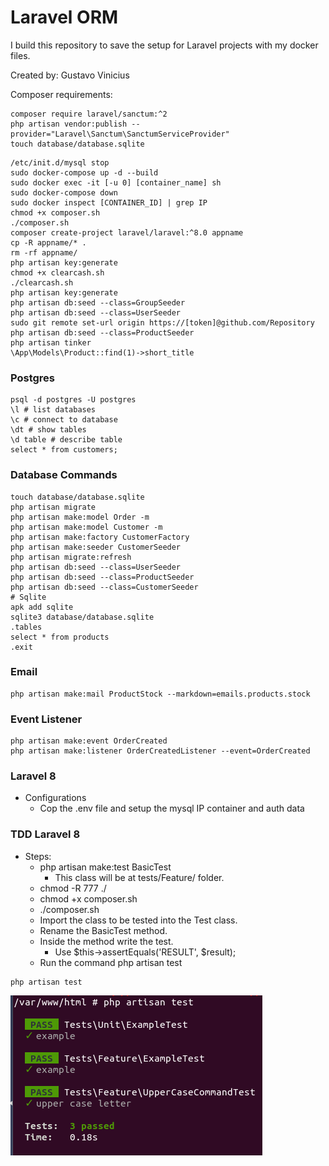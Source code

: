 # Laravel ORM

I build this repository to save the setup for Laravel projects with my docker files.

Created by: Gustavo Vinicius

Composer requirements:

```
composer require laravel/sanctum:^2
php artisan vendor:publish --provider="Laravel\Sanctum\SanctumServiceProvider"
touch database/database.sqlite
```

```
/etc/init.d/mysql stop
sudo docker-compose up -d --build
sudo docker exec -it [-u 0] [container_name] sh
sudo docker-compose down
sudo docker inspect [CONTAINER_ID] | grep IP
chmod +x composer.sh
./composer.sh
composer create-project laravel/laravel:^8.0 appname
cp -R appname/* .
rm -rf appname/
php artisan key:generate
chmod +x clearcash.sh
./clearcash.sh
php artisan key:generate
php artisan db:seed --class=GroupSeeder
php artisan db:seed --class=UserSeeder
sudo git remote set-url origin https://[token]@github.com/Repository
php artisan db:seed --class=ProductSeeder
php artisan tinker
\App\Models\Product::find(1)->short_title
```

### Postgres
```
psql -d postgres -U postgres
\l # list databases
\c # connect to database
\dt # show tables
\d table # describe table
select * from customers;
```

### Database Commands

```
touch database/database.sqlite
php artisan migrate
php artisan make:model Order -m
php artisan make:model Customer -m
php artisan make:factory CustomerFactory
php artisan make:seeder CustomerSeeder
php artisan migrate:refresh
php artisan db:seed --class=UserSeeder
php artisan db:seed --class=ProductSeeder
php artisan db:seed --class=CustomerSeeder
# Sqlite
apk add sqlite
sqlite3 database/database.sqlite
.tables
select * from products
.exit
```

### Email

```
php artisan make:mail ProductStock --markdown=emails.products.stock
```

### Event Listener

```
php artisan make:event OrderCreated
php artisan make:listener OrderCreatedListener --event=OrderCreated
```

### Laravel 8

- Configurations
    - Cop the .env file and setup the mysql IP container and auth data

### TDD Laravel 8

- Steps:
    - php artisan make:test BasicTest
        - This class will be at tests/Feature/ folder.
    - chmod -R 777 ./
    - chmod +x composer.sh
    - ./composer.sh
    - Import the class to be tested into the Test class.
    - Rename the BasicTest method.
    - Inside the method write the test.
        - Use $this->assertEquals('RESULT', $result);
    - Run the command php artisan test

```
php artisan test
```
![TDD](/imgs/tddLaravel.png)